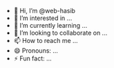 - 👋 Hi, I’m @web-hasib
- 👀 I’m interested in ...
- 🌱 I’m currently learning ...
- 💞️ I’m looking to collaborate on ...
- 📫 How to reach me ...
- 😄 Pronouns: ...
- ⚡ Fun fact: ...

<!---
web-hasib/web-hasib is a ✨ special ✨ repository because its `README.md` (this file) appears on your GitHub profile.
You can click the Preview link to take a look at your changes.
--->
